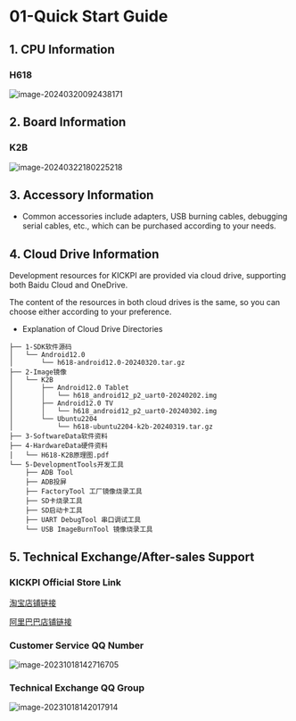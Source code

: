 # 01-Quick Start Guide





## 1. CPU Information

### H618

![image-20240320092438171](http://tanzhtanzh.oss-cn-shenzhen.aliyuncs.com/img/image-20240320092438171.png)





## 2. Board Information

### K2B

![image-20240322180225218](http://tanzhtanzh.oss-cn-shenzhen.aliyuncs.com/img/image-20240322180225218.png)



## 3. Accessory Information

* Common accessories include adapters, USB burning cables, debugging serial cables, etc., which can be purchased according to your needs.



## 4. Cloud Drive Information

Development resources for KICKPI are provided via cloud drive, supporting both Baidu Cloud and OneDrive.

The content of the resources in both cloud drives is the same, so you can choose either according to your preference.

- Explanation of Cloud Drive Directories

```
├── 1-SDK软件源码
│   └── Android12.0
│       └── h618-android12.0-20240320.tar.gz
├── 2-Image镜像
│   └── K2B
│       ├── Android12.0 Tablet
│       │   └── h618_android12_p2_uart0-20240202.img
│       ├── Android12.0 TV
│       │   └── h618_android12_p2_uart0-20240302.img
│       └── Ubuntu2204
│           └── h618-ubuntu2204-k2b-20240319.tar.gz
├── 3-SoftwareData软件资料
├── 4-HardwareData硬件资料
│   └── H618-K2B原理图.pdf
└── 5-DevelopmentTools开发工具
    ├── ADB Tool
    ├── ADB投屏
    ├── FactoryTool 工厂镜像烧录工具
    ├── SD卡烧录工具
    ├── SD启动卡工具
    ├── UART DebugTool 串口调试工具
    └── USB ImageBurnTool 镜像烧录工具
```



## 5. Technical Exchange/After-sales Support

### KICKPI Official Store Link

[淘宝店铺链接](https://shop183733283.taobao.com/?spm=a230r.7195193.1997079397.2.10f76f498zHqMG)

[阿里巴巴店铺链接](https://shop122g2107958t7.1688.com/page/index.html?spm=0.0.wp_pc_common_header_companyName_undefined.0)



### Customer Service QQ Number

![image-20231018142716705](http://tanzhtanzh.oss-cn-shenzhen.aliyuncs.com/img/image-20231018142716705.png)



### Technical Exchange QQ Group

![image-20231018142017914](http://tanzhtanzh.oss-cn-shenzhen.aliyuncs.com/img/image-20231018142017914.png)

